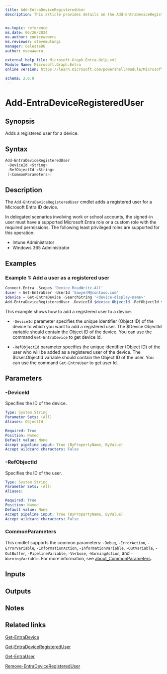 ```yaml
---
title: Add-EntraDeviceRegisteredUser
description: This article provides details on the Add-EntraDeviceRegisteredUser command.


ms.topic: reference
ms.date: 06/26/2024
ms.author: eunicewaweru
ms.reviewer: stevemutungi
manager: CelesteDG
author: msewaweru

external help file: Microsoft.Graph.Entra-Help.xml
Module Name: Microsoft.Graph.Entra
online version: https://learn.microsoft.com/powershell/module/Microsoft.Graph.Entra/Add-EntraDeviceRegisteredUser

schema: 2.0.0
---
```


# Add-EntraDeviceRegisteredUser

## Synopsis

Adds a registered user for a device.

## Syntax

```powershell
Add-EntraDeviceRegisteredUser
 -DeviceId <String>
 -RefObjectId <String>
 [<CommonParameters>]
```

## Description

The `Add-EntraDeviceRegisteredUser` cmdlet adds a registered user for a Microsoft Entra ID device.

In delegated scenarios involving work or school accounts, the signed-in user must have a supported Microsoft Entra role or a custom role with the required permissions. The following least privileged roles are supported for this operation:

- Intune Administrator  
- Windows 365 Administrator

## Examples

### Example 1: Add a user as a registered user

```powershell
Connect-Entra -Scopes 'Device.ReadWrite.All'
$user = Get-EntraUser -UserId 'SawyerM@contoso.com'
$device = Get-EntraDevice -SearchString '<device-display-name>'
Add-EntraDeviceRegisteredUser -DeviceId $device.ObjectId -RefObjectId $user.Id
```

This example shows how to add a registered user to a device.

- `-DeviceId` parameter specifies the unique identifier (Object ID) of the device to which you want to add a registered user. The $Device.ObjectId variable should contain the Object ID of the device. You can use the command `Get-EntraDevice` to get device Id.

- `-RefObjectId` parameter specifies the unique identifier (Object ID) of the user who will be added as a registered user of the device. The $User.ObjectId variable should contain the Object ID of the user. You can use the command `Get-EntraUser` to get user Id.

## Parameters

### -DeviceId

Specifies the ID of the device.

```yaml
Type: System.String
Parameter Sets: (All)
Aliases: ObjectId

Required: True
Position: Named
Default value: None
Accept pipeline input: True (ByPropertyName, ByValue)
Accept wildcard characters: False
```

### -RefObjectId

Specifies the ID of the user.

```yaml
Type: System.String
Parameter Sets: (All)
Aliases:

Required: True
Position: Named
Default value: None
Accept pipeline input: True (ByPropertyName, ByValue)
Accept wildcard characters: False
```

### CommonParameters

This cmdlet supports the common parameters: `-Debug`, `-ErrorAction`, `-ErrorVariable`, `-InformationAction`, `-InformationVariable`, `-OutVariable`, `-OutBuffer`, `-PipelineVariable`, `-Verbose`, `-WarningAction`, and `-WarningVariable`. For more information, see [about_CommonParameters](https://go.microsoft.com/fwlink/?LinkID=113216).

## Inputs

## Outputs

## Notes

## Related links

[Get-EntraDevice](Get-EntraDevice.md)

[Get-EntraDeviceRegisteredUser](Get-EntraDeviceRegisteredUser.md)

[Get-EntraUser](Get-EntraUser.md)

[Remove-EntraDeviceRegisteredUser](Remove-EntraDeviceRegisteredUser.md)
